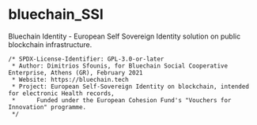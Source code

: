 # bluechain_SSI
Bluechain Identity - European Self Sovereign Identity solution on public blockchain infrastructure.

```
/* SPDX-License-Identifier: GPL-3.0-or-later
 * Author: Dimitrios Sfounis, for Bluechain Social Cooperative Enterprise, Athens (GR), February 2021
 * Website: https://bluechain.tech
 * Project: European Self-Sovereign Identity on blockchain, intended for electronic Health records,
 *      Funded under the European Cohesion Fund's "Vouchers for Innovation" programme.
 */
 ```
